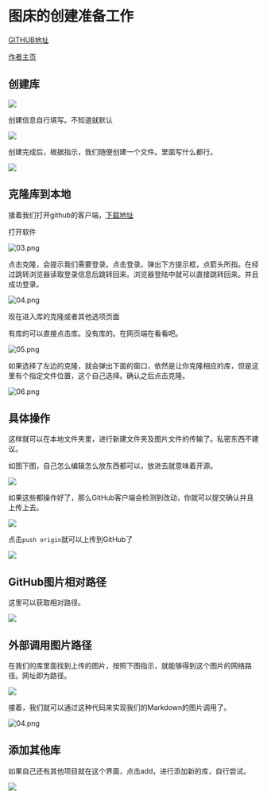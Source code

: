 # 图床的创建准备工作

[GITHUB地址](https://github.com/Lennonleslie/photo-gallery)

[作者主页](https://lennonleslie.github.io/MyHtml/)

## 创建库

![](readme/01.png)

创建信息自行填写。不知道就默认

![](readme/02.png) 

创建完成后，根据指示，我们随便创建一个文件。里面写什么都行。

![](readme/one.png)

## 克隆库到本地

接着我们打开github的客户端，[下载地址](https://desktop.github.com/])

打开软件

![03.png](readme/03.png)

点击克隆，会提示我们需要登录。点击登录。弹出下方提示框，点箭头所指。在经过跳转浏览器读取登录信息后跳转回来。浏览器登陆中就可以直接跳转回来。并且成功登录。

![04.png](readme/04.png)

现在进入库的克隆或者其他选项页面

有库的可以直接点击库。没有库的。在网页端在看看吧。

![05.png](readme/05.png)

如果选择了左边的克隆，就会弹出下面的窗口，依然是让你克隆相应的库，但是这里有个指定文件位置，这个自己选择。确认之后点击克隆。

![06.png](readme/06.png)

## 具体操作

这样就可以在本地文件夹里，进行新建文件夹及图片文件的传输了。私密东西不建议。

如图下图，自己怎么编辑怎么放东西都可以，放进去就意味着开源。

![](readme/08.png)

如果这些都操作好了，那么GitHub客户端会检测到改动，你就可以提交确认并且上传上去。

![](readme/09.png)

点击`push origin`就可以上传到GitHub了

![](readme/10.png)

## GitHub图片相对路径

这里可以获取相对路径。

![](readme/13.png)

## 外部调用图片路径

在我们的库里面找到上传的图片，按照下图指示，就能够得到这个图片的网络路径。网址即为路径。

![](readme/12.png)

接着，我们就可以通过这种代码来实现我们的Markdown的图片调用了。

![04.png](https://lennonleslie.github.io/photo-gallery/readme/01.gif)

## 添加其他库

如果自己还有其他项目就在这个界面，点击add，进行添加新的库，自行尝试。

![](readme/07.png)
